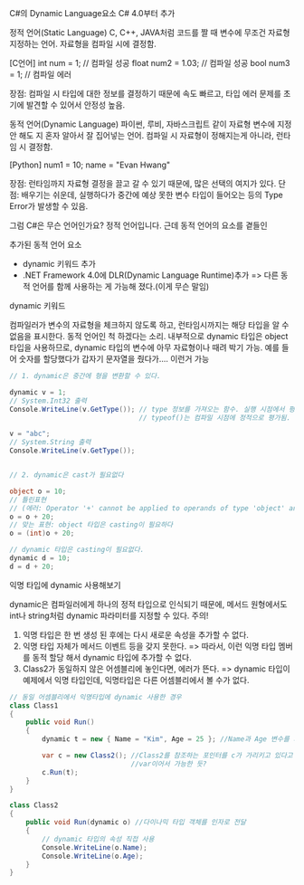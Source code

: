 C#의 Dynamic Language요소
C# 4.0부터 추가

정적 언어(Static Language)
C, C++, JAVA처럼 코드를 짤 때 변수에 무조건 자료형 지정하는 언어.
자료형을 컴파일 시에 결정함.

[C언어]
int num = 1; // 컴파일 성공
float num2 = 1.03; // 컴파일 성공
bool num3 = 1; // 컴파일 에러

장점: 컴파일 시 타입에 대한 정보를 결정하기 때문에 속도 빠르고, 타입 에러 문제를 초기에 발견할 수 있어서 안정성 높음.

동적 언어(Dynamic Language)
파이썬, 루비, 자바스크립트 같이 자료형 변수에 지정 안 해도 지 혼자 알아서 잘 집어넣는 언어.
컴파일 시 자료형이 정해지는게 아니라, 런타임 시 결정함.

[Python]
num1 = 10;
name = "Evan Hwang"

장점: 런타임까지 자료형 결정을 끌고 갈 수 있기 때문에, 많은 선택의 여지가 있다.
단점: 배우기는 쉬운데, 실행하다가 중간에 예상 못한 변수 타입이 들어오는 등의 Type Error가 발생할 수 있음.

그럼 C#은 무슨 언어인가요?
정적 언어입니다. 근데 동적 언어의 요소를 곁들인

추가된 동적 언어 요소
- dynamic 키워드 추가
- .NET Framework 4.0에 DLR(Dynamic Language Runtime)추가
    => 다른 동적 언어를 함께 사용하는 게 가능해 졌다.(이게 무슨 말임)


dynamic 키워드

컴파일러가 변수의 자료형을 체크하지 않도록 하고, 런타임시까지는 해당 타입을 알 수 없음을 표시한다.
동적 언어인 척 하겠다는 소리.
내부적으로 dynamic 타입은 object 타입을 사용하므로, dynamic 타입의 변수에 아무 자료형이나 때려 박기 가능.
예를 들어 숫자를 할당했다가 갑자기 문자열을 줬다가.... 이런거 가능

```cs
// 1. dynamic은 중간에 형을 변환할 수 있다.

dynamic v = 1;
// System.Int32 출력
Console.WriteLine(v.GetType()); // type 정보를 가져오는 함수. 실행 시점에서 평가됨.
                                // typeof()는 컴파일 시점에 정적으로 평가됨. 주의!

v = "abc";
// System.String 출력
Console.WriteLine(v.GetType());


// 2. dynamic은 cast가 필요없다

object o = 10;
// 틀린표현
// (에러: Operator '+' cannot be applied to operands of type 'object' and 'int')
o = o + 20;
// 맞는 표현: object 타입은 casting이 필요하다
o = (int)o + 20;

// dynamic 타입은 casting이 필요없다.
dynamic d = 10;
d = d + 20;


```


익명 타입에 dynamic 사용해보기

dynamic은 컴파일러에게 하나의 정적 타입으로 인식되기 때문에, 메서드 원형에서도 int나 string처럼 dynamic 파라미터를 지정할 수 있다.
주의!
1. 익명 타입은 한 번 생성 된 후에는 다시 새로운 속성을 추가할 수 없다.
2. 익명 타입 자체가 메서드 이벤트 등을 갖지 못한다.
   => 따라서, 이런 익명 타입 멤버를 동적 할당 해서 dynamic 타입에 추가할 수 없다.
4. Class2가 동일하지 않은 어셈블리에 놓인다면, 에러가 뜬다.
   => dynamic 타입이 예제에서 익명 타입인데, 익명타입은 다른 어셈블리에서 볼 수가 없다.


```cs
// 동일 어셈블리에서 익명타입에 dynamic 사용한 경우
class Class1
{
    public void Run()
    {
        dynamic t = new { Name = "Kim", Age = 25 }; //Name과 Age 변수를 가지고 있는 익명 타입 객체를 dynamic t에 할당.

        var c = new Class2(); //Class2를 참조하는 포인터를 c가 가리키고 있다고 생각하면 말이 되긴 하는데...
                              //var이어서 가능한 듯?       
        c.Run(t);
    }
}

class Class2
{
    public void Run(dynamic o) //다이나믹 타입 객체를 인자로 전달
    {
        // dynamic 타입의 속성 직접 사용
        Console.WriteLine(o.Name);
        Console.WriteLine(o.Age);
    }
}
```

